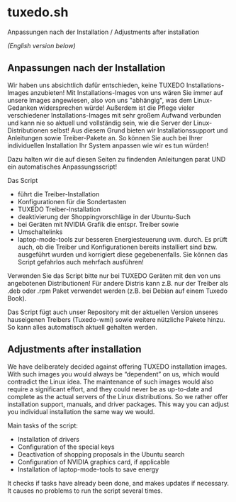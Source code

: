# tuxedo.sh

Anpassungen nach der Installation / Adjustments after installation

_(English version below)_

## Anpassungen nach der Installation

Wir haben uns absichtlich dafür entschieden, keine TUXEDO Installations-Images anzubieten!
Mit Installations-Images von uns wären Sie immer auf unsere Images angewiesen, also von uns "abhängig", was dem Linux-Gedanken widersprechen würde!
Außerdem ist die Pflege vieler verschiedener Installations-Images mit sehr großem Aufwand verbunden und kann nie so aktuell und vollständig sein, wie die Server der Linux-Distributionen selbst!
Aus diesem Grund bieten wir Installationssupport und Anleitungen sowie Treiber-Pakete an. So können Sie auch bei Ihrer individuellen Installation Ihr System anpassen wie wir es tun würden!

Dazu halten wir die auf diesen Seiten zu findenden Anleitungen parat UND ein automatisches Anpassungsscript!

Das Script 
* führt die Treiber-Installation
* Konfigurationen für die Sondertasten
* TUXEDO Treiber-Installation
* deaktivierung der Shoppingvorschläge in der Ubuntu-Such
* bei Geräten mit NVIDIA Grafik die entspr. Treiber 
sowie 
* Umschaltelinks
* laptop-mode-tools zur besseren Energiesteuerung uvm. durch. 
Es prüft auch, ob die Treiber und Konfigurationen bereits installiert sind bzw. ausgeführt wurden und korrigiert diese gegebenenfalls. Sie können das Script gefahrlos auch mehrfach ausführen!

Verwenden Sie das Script bitte nur bei TUXEDO Geräten mit den von uns angebotenen Distributionen!
Für andere Distris kann z.B. nur der Treiber als .deb oder .rpm Paket verwendet werden (z.B. bei Debian auf einem Tuxedo Book).

Das Script fügt auch unser Repository mit der aktuellen Version unseres hauseigenen Treibers (Tuxedo-wmi) sowie weitere nützliche Pakete hinzu. So kann alles automatisch aktuell gehalten werden.


## Adjustments after installation

We have deliberately decided against offering TUXEDO installation images. With such images you would always be “dependent” on us, which would contradict the Linux idea. The maintenance of such images would also require a significant effort, and they could never be as up-to-date and complete as the actual servers of the Linux distributions. So we rather offer installation support, manuals, and driver packages. This way you can adjust you individual installation the same way we would.

Main tasks of the script:
* Installation of drivers
* Configuration of the special keys
* Deactivation of shopping proposals in the Ubuntu search
* Configuration of NVIDIA graphics card, if applicable
* Installation of laptop-mode-tools to save energy

It checks if tasks have already been done, and makes updates if necessary. It causes no problems to run the script several times. 
